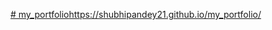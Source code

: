 [# my_portfolio](https://shubhipandey21.github.io/my_portfolio/)https://shubhipandey21.github.io/my_portfolio/
